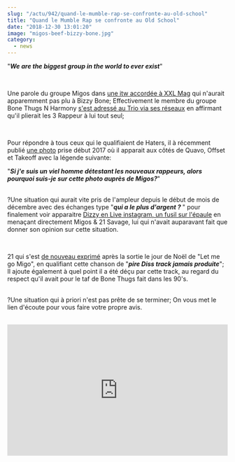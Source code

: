 ```yaml
--- 
slug: "/actu/942/quand-le-mumble-rap-se-confronte-au-old-school"
title: "Quand le Mumble Rap se confronte au Old School"
date: "2018-12-30 13:01:20"
image: "migos-beef-bizzy-bone.jpg"
category:
  - news
---
```

<p>"<em><strong>We are the biggest group in the world to ever exist</strong></em>"</p>

<p> </p>

<p>Une parole du groupe Migos dans <a href="https://youtu.be/qMjafcUyfRc">une itw accordée à XXL Mag</a> qui n'aurait apparemment pas plu à Bizzy Bone; Effectivement le membre du groupe Bone Thugs N Harmony <a href="https://www.instagram.com/p/Br2lKNTl7xl/?utm_source=ig_web_options_share_sheet" onclick="window.open(this.href, '', 'resizable=no,status=no,location=no,toolbar=no,menubar=no,fullscreen=no,scrollbars=no,dependent=no'); return false;">s'est adressé au Trio via ses réseaux</a> en affirmant qu'il plierait les 3 Rappeur à lui tout seul;</p>

<p> </p>

<p>Pour répondre à tous ceux qui le qualifiaient de Haters, il à récemment publié <a href="https://www.instagram.com/p/Br6Awj-j_fV/?utm_source=ig_web_options_share_sheet">une photo</a> prise début 2017 où il apparait aux côtés de Quavo, Offset et Takeoff avec la légende suivante:</p>

<p>"<strong><em>Si j'e suis un viel homme détestant les nouveaux rappeurs, alors pourquoi suis-je sur cette photo auprès de Migos?</em></strong>"</p>

<p><br />
?Une situation qui aurait vite pris de l'ampleur depuis le début de mois de décembre avec des échanges type "<em><strong>qui a le plus d'argent ? </strong></em>" pour finalement voir apparaitre <a href="https://www.instagram.com/p/Br7jtzpAOgx/?utm_source=ig_web_options_share_sheet">Dizzy en Live instagram, un fusil sur l'épaule</a> en menaçant directement Migos & 21 Savage, lui qui n'avait auparavant fait que donner son opinion sur cette situation.</p>

<p> </p>

<p>21 qui s'est <a href="https://youtu.be/KxRLtvpDV4s">de nouveau exprimé</a> après la sortie le jour de Noël de "Let me go Migo", en qualifiant cette chanson de "<em><strong>pire Diss track jamais produite</strong></em>"; Il ajoute également à quel point il a été déçu par cette track, au regard du respect qu'il avait pour le taf de Bone Thugs fait dans les 90's.</p>

<p><br />
?Une situation qui à priori n'est pas prête de se terminer; On vous met le lien d'écoute pour vous faire votre propre avis.<br />
 </p>
<iframe width="100%" height="300" scrolling="no" frameborder="no" allow="autoplay" src="https://w.soundcloud.com/player/?url=https%3A//api.soundcloud.com/tracks/550111566&color=%23ff5500&auto_play=false&hide_related=false&show_comments=true&show_user=true&show_reposts=false&show_teaser=true&visual=true"></iframe>